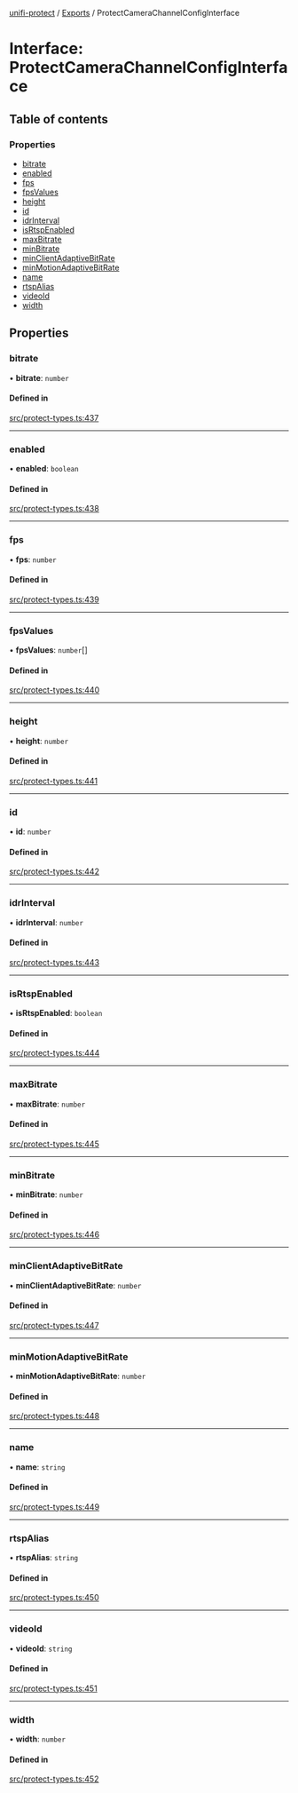 [unifi-protect](../README.md) / [Exports](../modules.md) / ProtectCameraChannelConfigInterface

# Interface: ProtectCameraChannelConfigInterface

## Table of contents

### Properties

- [bitrate](ProtectCameraChannelConfigInterface.md#bitrate)
- [enabled](ProtectCameraChannelConfigInterface.md#enabled)
- [fps](ProtectCameraChannelConfigInterface.md#fps)
- [fpsValues](ProtectCameraChannelConfigInterface.md#fpsvalues)
- [height](ProtectCameraChannelConfigInterface.md#height)
- [id](ProtectCameraChannelConfigInterface.md#id)
- [idrInterval](ProtectCameraChannelConfigInterface.md#idrinterval)
- [isRtspEnabled](ProtectCameraChannelConfigInterface.md#isrtspenabled)
- [maxBitrate](ProtectCameraChannelConfigInterface.md#maxbitrate)
- [minBitrate](ProtectCameraChannelConfigInterface.md#minbitrate)
- [minClientAdaptiveBitRate](ProtectCameraChannelConfigInterface.md#minclientadaptivebitrate)
- [minMotionAdaptiveBitRate](ProtectCameraChannelConfigInterface.md#minmotionadaptivebitrate)
- [name](ProtectCameraChannelConfigInterface.md#name)
- [rtspAlias](ProtectCameraChannelConfigInterface.md#rtspalias)
- [videoId](ProtectCameraChannelConfigInterface.md#videoid)
- [width](ProtectCameraChannelConfigInterface.md#width)

## Properties

### bitrate

• **bitrate**: `number`

#### Defined in

[src/protect-types.ts:437](https://github.com/hjdhjd/unifi-protect/blob/a66ec94/src/protect-types.ts#L437)

___

### enabled

• **enabled**: `boolean`

#### Defined in

[src/protect-types.ts:438](https://github.com/hjdhjd/unifi-protect/blob/a66ec94/src/protect-types.ts#L438)

___

### fps

• **fps**: `number`

#### Defined in

[src/protect-types.ts:439](https://github.com/hjdhjd/unifi-protect/blob/a66ec94/src/protect-types.ts#L439)

___

### fpsValues

• **fpsValues**: `number`[]

#### Defined in

[src/protect-types.ts:440](https://github.com/hjdhjd/unifi-protect/blob/a66ec94/src/protect-types.ts#L440)

___

### height

• **height**: `number`

#### Defined in

[src/protect-types.ts:441](https://github.com/hjdhjd/unifi-protect/blob/a66ec94/src/protect-types.ts#L441)

___

### id

• **id**: `number`

#### Defined in

[src/protect-types.ts:442](https://github.com/hjdhjd/unifi-protect/blob/a66ec94/src/protect-types.ts#L442)

___

### idrInterval

• **idrInterval**: `number`

#### Defined in

[src/protect-types.ts:443](https://github.com/hjdhjd/unifi-protect/blob/a66ec94/src/protect-types.ts#L443)

___

### isRtspEnabled

• **isRtspEnabled**: `boolean`

#### Defined in

[src/protect-types.ts:444](https://github.com/hjdhjd/unifi-protect/blob/a66ec94/src/protect-types.ts#L444)

___

### maxBitrate

• **maxBitrate**: `number`

#### Defined in

[src/protect-types.ts:445](https://github.com/hjdhjd/unifi-protect/blob/a66ec94/src/protect-types.ts#L445)

___

### minBitrate

• **minBitrate**: `number`

#### Defined in

[src/protect-types.ts:446](https://github.com/hjdhjd/unifi-protect/blob/a66ec94/src/protect-types.ts#L446)

___

### minClientAdaptiveBitRate

• **minClientAdaptiveBitRate**: `number`

#### Defined in

[src/protect-types.ts:447](https://github.com/hjdhjd/unifi-protect/blob/a66ec94/src/protect-types.ts#L447)

___

### minMotionAdaptiveBitRate

• **minMotionAdaptiveBitRate**: `number`

#### Defined in

[src/protect-types.ts:448](https://github.com/hjdhjd/unifi-protect/blob/a66ec94/src/protect-types.ts#L448)

___

### name

• **name**: `string`

#### Defined in

[src/protect-types.ts:449](https://github.com/hjdhjd/unifi-protect/blob/a66ec94/src/protect-types.ts#L449)

___

### rtspAlias

• **rtspAlias**: `string`

#### Defined in

[src/protect-types.ts:450](https://github.com/hjdhjd/unifi-protect/blob/a66ec94/src/protect-types.ts#L450)

___

### videoId

• **videoId**: `string`

#### Defined in

[src/protect-types.ts:451](https://github.com/hjdhjd/unifi-protect/blob/a66ec94/src/protect-types.ts#L451)

___

### width

• **width**: `number`

#### Defined in

[src/protect-types.ts:452](https://github.com/hjdhjd/unifi-protect/blob/a66ec94/src/protect-types.ts#L452)
